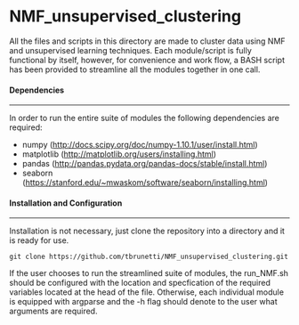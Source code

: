 # NMF_unsupervised_clustering

All the files and scripts in this directory are made to cluster data using NMF and unsupervised learning techniques.  Each module/script is fully functional by itself, however, for convenience and work flow, a BASH script has been provided to streamline all the modules together in one call.

#### Dependencies
------------------
In order to run the entire suite of modules the following dependencies are required:
* numpy (http://docs.scipy.org/doc/numpy-1.10.1/user/install.html)
* matplotlib (http://matplotlib.org/users/installing.html)
* pandas (http://pandas.pydata.org/pandas-docs/stable/install.html)
* seaborn (https://stanford.edu/~mwaskom/software/seaborn/installing.html)

#### Installation and Configuration
------------------------------------
Installation is not necessary, just clone the repository into a directory and it is ready for use.
```
git clone https://github.com/tbrunetti/NMF_unsupervised_clustering.git
```
If the user chooses to run the streamlined suite of modules, the run_NMF.sh should be configured with the location and specfication of the required variables located at the head of the file.  Otherwise, each individual module is equipped with argparse and the -h flag should denote to the user what arguments are required.
